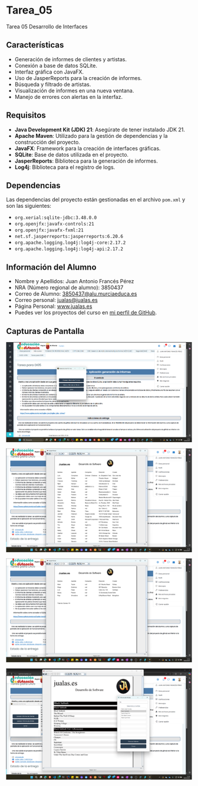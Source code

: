 # Tarea_05
Tarea 05  Desarrollo de Interfaces 

## Características

- Generación de informes de clientes y artistas.
- Conexión a base de datos SQLite.
- Interfaz gráfica con JavaFX.
- Uso de JasperReports para la creación de informes.
- Búsqueda y filtrado de artistas.
- Visualización de informes en una nueva ventana.
- Manejo de errores con alertas en la interfaz.

## Requisitos
- **Java Development Kit (JDK) 21**: Asegúrate de tener instalado JDK 21.
- **Apache Maven**: Utilizado para la gestión de dependencias y la construcción del proyecto.
- **JavaFX**: Framework para la creación de interfaces gráficas.
- **SQLite**: Base de datos utilizada en el proyecto.
- **JasperReports**: Biblioteca para la generación de informes.
- **Log4j**: Biblioteca para el registro de logs.

## Dependencias

Las dependencias del proyecto están gestionadas en el archivo `pom.xml` y son las siguientes:

- `org.xerial:sqlite-jdbc:3.48.0.0`
- `org.openjfx:javafx-controls:21`
- `org.openjfx:javafx-fxml:21`
- `net.sf.jasperreports:jasperreports:6.20.6`
- `org.apache.logging.log4j:log4j-core:2.17.2`
- `org.apache.logging.log4j:log4j-api:2.17.2`

## Información del Alumno
- Nombre y Apellidos: Juan Antonio Francés Pérez
- NRA (Número regional de alumno): 3850437
- Correo de Alumno: 3850437@alu.murciaeduca.es
- Correo personal: jualas@jualas.es
- Página Personal: www.jualas.es
- Puedes ver los proyectos del curso en [mi perfil de GitHub](https://github.com/jualas).

## Capturas de Pantalla
![Interfaz_1.png](src/main/resources/asset/Interfaz_1.png)

![img_1.png](img_1.png)

![img_2.png](img_2.png)

![img_3.png](img_3.png)


